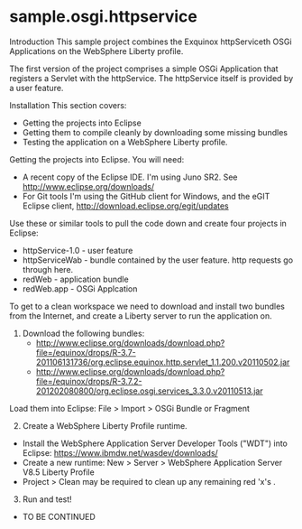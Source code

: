 sample.osgi.httpservice
=======================

Introduction
This sample project combines the Exquinox httpServiceth OSGi Applications on the WebSphere Liberty profile. 

The first version of the project comprises a simple OSGi Application that registers a Servlet with the httpService. The httpService itself is provided by a user feature.

Installation
This section covers: 
- Getting the projects into Eclipse
- Getting them to compile cleanly by downloading some missing bundles
- Testing the application on a WebSphere Liberty profile. 

Getting the projects into Eclipse. 
You will need:
- A recent copy of the Eclipse IDE. I'm using Juno SR2. See http://www.eclipse.org/downloads/
- For Git tools I'm using the GitHub client for Windows, and the eGIT Eclipse client, http://download.eclipse.org/egit/updates

Use these or similar tools to pull the code down and create four projects in Eclipse:
- httpService-1.0 - user feature
- httpServiceWab  - bundle contained by the user feature. http requests go through here. 
- redWeb          - application bundle
- redWeb.app      - OSGi Applcation

To get to a clean workspace we need to download and install two bundles from the Internet, and create a Liberty server to run the application on. 
1. Download the following bundles:
   - http://www.eclipse.org/downloads/download.php?file=/equinox/drops/R-3.7-201106131736/org.eclipse.equinox.http.servlet_1.1.200.v20110502.jar
   - http://www.eclipse.org/downloads/download.php?file=/equinox/drops/R-3.7.2-201202080800/org.eclipse.osgi.services_3.3.0.v20110513.jar

Load them into Eclipse: File > Import > OSGi Bundle or Fragment

2. Create a WebSphere Liberty Profile runtime. 
- Install the WebSphere Application Server Developer Tools ("WDT") into Eclipse: https://www.ibmdw.net/wasdev/downloads/
- Create a new runtime: New > Server > WebSphere Application Server V8.5 Liberty Profile
- Project > Clean may be required to clean up any remaining red 'x's . 

3. Run and test!
- TO BE CONTINUED
